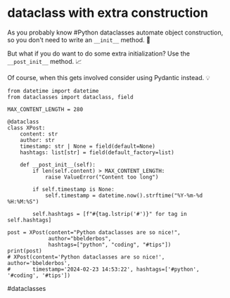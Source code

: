 # dataclass with extra construction

As you probably know #Python dataclasses automate object construction, so you don't need to write an `__init__` method. 🎉

But what if you do want to do some extra initialization?
Use the  `__post_init__` method. 📈

Of course, when this gets involved consider using Pydantic instead. 💡

```
from datetime import datetime
from dataclasses import dataclass, field

MAX_CONTENT_LENGTH = 280

@dataclass
class XPost:
    content: str
    author: str
    timestamp: str | None = field(default=None)
    hashtags: list[str] = field(default_factory=list)

    def __post_init__(self):
        if len(self.content) > MAX_CONTENT_LENGTH:
            raise ValueError("Content too long")

        if self.timestamp is None:
            self.timestamp = datetime.now().strftime("%Y-%m-%d %H:%M:%S")

        self.hashtags = [f"#{tag.lstrip('#')}" for tag in self.hashtags]

post = XPost(content="Python dataclasses are so nice!",
             author="bbelderbos",
             hashtags=["python", "coding", "#tips"])
print(post)
# XPost(content='Python dataclasses are so nice!', author='bbelderbos',
#       timestamp='2024-02-23 14:53:22', hashtags=['#python', '#coding', '#tips'])
```

#dataclasses
